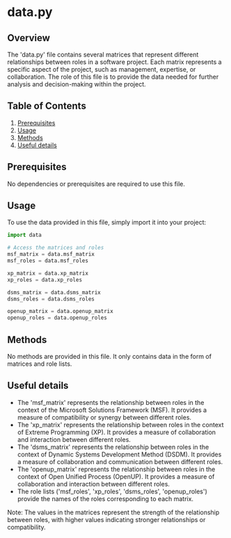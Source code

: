 # data.py
## Overview
The 'data.py' file contains several matrices that represent different relationships between roles in a software project. Each matrix represents a specific aspect of the project, such as management, expertise, or collaboration. The role of this file is to provide the data needed for further analysis and decision-making within the project.

## Table of Contents
1. [Prerequisites](#prerequisites)
2. [Usage](#usage)
3. [Methods](#methods)
4. [Useful details](#properties)

## Prerequisites
No dependencies or prerequisites are required to use this file.

## Usage
To use the data provided in this file, simply import it into your project:

```python
import data

# Access the matrices and roles
msf_matrix = data.msf_matrix
msf_roles = data.msf_roles

xp_matrix = data.xp_matrix
xp_roles = data.xp_roles

dsms_matrix = data.dsms_matrix
dsms_roles = data.dsms_roles

openup_matrix = data.openup_matrix
openup_roles = data.openup_roles
```

## Methods
No methods are provided in this file. It only contains data in the form of matrices and role lists.

## Useful details
- The 'msf_matrix' represents the relationship between roles in the context of the Microsoft Solutions Framework (MSF). It provides a measure of compatibility or synergy between different roles.
- The 'xp_matrix' represents the relationship between roles in the context of Extreme Programming (XP). It provides a measure of collaboration and interaction between different roles.
- The 'dsms_matrix' represents the relationship between roles in the context of Dynamic Systems Development Method (DSDM). It provides a measure of collaboration and communication between different roles.
- The 'openup_matrix' represents the relationship between roles in the context of Open Unified Process (OpenUP). It provides a measure of collaboration and interaction between different roles.
- The role lists ('msf_roles', 'xp_roles', 'dsms_roles', 'openup_roles') provide the names of the roles corresponding to each matrix.

Note: The values in the matrices represent the strength of the relationship between roles, with higher values indicating stronger relationships or compatibility.